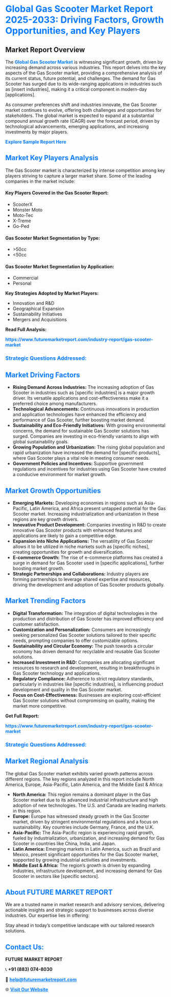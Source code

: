 <h1 style="color: #007BFF;">Global Gas Scooter Market Report 2025-2033: Driving Factors, Growth Opportunities, and Key Players</h1>

<section id="overview">
<h2>Market Report Overview</h2>
<p>The <a href="https://www.futuremarketreport.com/industry-report/gas-scooter-market" style="color: #007BFF; text-decoration: none;"><strong>Global Gas Scooter Market</strong></a> is witnessing significant growth, driven by increasing demand across various industries. This report delves into the key aspects of the Gas Scooter market, providing a comprehensive analysis of its current status, future potential, and challenges. The demand for Gas Scooter has surged due to its wide-ranging applications in industries such as [insert industries], making it a critical component in modern-day [applications].</p>
<p>As consumer preferences shift and industries innovate, the Gas Scooter market continues to evolve, offering both challenges and opportunities for stakeholders. The global market is expected to expand at a substantial compound annual growth rate (CAGR) over the forecast period, driven by technological advancements, emerging applications, and increasing investments by major players.</p>
</section>

<section id="overview">
<p><a href="https://www.futuremarketreport.com/request-sample/reportId=88420" style="color: #007BFF; text-decoration: none;"><strong>Explore Sample Report Here</strong></a></p>
</section>

<section id="key-players">
<h2 style="color: #007BFF;">Market Key Players Analysis</h2>
<p>The Gas Scooter market is characterized by intense competition among key players striving to capture a larger market share. Some of the leading companies in the market include:</p>
<h4>Key Players Covered in the Gas Scooter Report:</h4>
<ul><li>ScooterX</li><li>Monster Moto</li><li>Moto-Tec</li><li>X-Treme</li><li>Go-Ped</li></ul>
<h4>Gas Scooter Market Segmentation by Type:</h4>
<ul><li>&gt;50cc</li><li>&lt;50cc</li></ul>

<h4>Gas Scooter Market Segmentation by Application:</h4>
<ul><li>Commercial</li><li>Personal</li></ul>
<p><strong>Key Strategies Adopted by Market Players:</strong></p>
<ul>
<li>Innovation and R&D</li>
<li>Geographical Expansion</li>
<li>Sustainability Initiatives</li>
<li>Mergers and Acquisitions</li>
</ul>
</section>

<section>
<p><strong>Read Full Analysis: </strong></p><a href="https://www.futuremarketreport.com/industry-report/gas-scooter-market" style="color: #007BFF; text-decoration: none;"><strong>https://www.futuremarketreport.com/industry-report/gas-scooter-market</strong></a>
<h3 style="color: #007BFF;">Strategic Questions Addressed:</h3>
</section>

<section id="driving-factors">
<h2 style="color: #007BFF;">Market Driving Factors</h2>
<ul>
<li><strong>Rising Demand Across Industries:</strong> The increasing adoption of Gas Scooter in industries such as [specific industries] is a major growth driver. Its versatile applications and cost-effectiveness make it a preferred choice among manufacturers.</li>
<li><strong>Technological Advancements:</strong> Continuous innovations in production and application technologies have enhanced the efficiency and performance of Gas Scooter, further boosting market demand.</li>
<li><strong>Sustainability and Eco-Friendly Initiatives:</strong> With growing environmental concerns, the demand for sustainable Gas Scooter solutions has surged. Companies are investing in eco-friendly variants to align with global sustainability goals.</li>
<li><strong>Growing Population and Urbanization:</strong> The rising global population and rapid urbanization have increased the demand for [specific products], where Gas Scooter plays a vital role in meeting consumer needs.</li>
<li><strong>Government Policies and Incentives:</strong> Supportive government regulations and incentives for industries using Gas Scooter have created a conducive environment for market growth.</li>
</ul>
</section>

<section id="growth-opportunities">
<h2 style="color: #007BFF;">Market Growth Opportunities</h2>
<ul>
<li><strong>Emerging Markets:</strong> Developing economies in regions such as Asia-Pacific, Latin America, and Africa present untapped potential for the Gas Scooter market. Increasing industrialization and urbanization in these regions are key growth drivers.</li>
<li><strong>Innovative Product Development:</strong> Companies investing in R&D to create innovative Gas Scooter products with enhanced features and applications are likely to gain a competitive edge.</li>
<li><strong>Expansion into Niche Applications:</strong> The versatility of Gas Scooter allows it to be utilized in niche markets such as [specific niches], creating opportunities for growth and diversification.</li>
<li><strong>E-commerce Growth:</strong> The rise of e-commerce platforms has created a surge in demand for Gas Scooter used in [specific applications], further boosting market growth.</li>
<li><strong>Strategic Partnerships and Collaborations:</strong> Industry players are forming partnerships to leverage shared expertise and resources, driving the development and adoption of Gas Scooter products globally.</li>
</ul>
</section>

<section id="trending-factors">
<h2 style="color: #007BFF;">Market Trending Factors</h2>
<ul>
<li><strong>Digital Transformation:</strong> The integration of digital technologies in the production and distribution of Gas Scooter has improved efficiency and customer satisfaction.</li>
<li><strong>Customization and Personalization:</strong> Consumers are increasingly seeking personalized Gas Scooter solutions tailored to their specific needs, prompting companies to offer customizable options.</li>
<li><strong>Sustainability and Circular Economy:</strong> The push towards a circular economy has driven demand for recyclable and reusable Gas Scooter solutions.</li>
<li><strong>Increased Investment in R&D:</strong> Companies are allocating significant resources to research and development, resulting in breakthroughs in Gas Scooter technology and applications.</li>
<li><strong>Regulatory Compliance:</strong> Adherence to strict regulatory standards, particularly in industries like [specific industries], is influencing product development and quality in the Gas Scooter market.</li>
<li><strong>Focus on Cost-Effectiveness:</strong> Businesses are exploring cost-efficient Gas Scooter solutions without compromising on quality, making the market more competitive.</li>
</ul>
</section>

<section>
<p><strong>Get Full Report: </strong></p><a href="https://www.futuremarketreport.com/industry-report/gas-scooter-market" style="color: #007BFF; text-decoration: none;"><strong>https://www.futuremarketreport.com/industry-report/gas-scooter-market</strong></a>
<h3 style="color: #007BFF;">Strategic Questions Addressed:</h3>
</section>


<section id="regional-analysis">
<h2 style="color: #007BFF;">Market Regional Analysis</h2>
<p>The global Gas Scooter market exhibits varied growth patterns across different regions. The key regions analyzed in this report include North America, Europe, Asia-Pacific, Latin America, and the Middle East & Africa:</p>
<ul>
<li><strong>North America:</strong> This region remains a dominant player in the Gas Scooter market due to its advanced industrial infrastructure and high adoption of new technologies. The U.S. and Canada are leading markets in this region.</li>
<li><strong>Europe:</strong> Europe has witnessed steady growth in the Gas Scooter market, driven by stringent environmental regulations and a focus on sustainability. Key countries include Germany, France, and the U.K.</li>
<li><strong>Asia-Pacific:</strong> The Asia-Pacific region is experiencing rapid growth, fueled by industrialization, urbanization, and increasing demand for Gas Scooter in countries like China, India, and Japan.</li>
<li><strong>Latin America:</strong> Emerging markets in Latin America, such as Brazil and Mexico, present significant opportunities for the Gas Scooter market, supported by growing industrial activities and investments.</li>
<li><strong>Middle East & Africa:</strong> The region’s growth is driven by expanding industries, infrastructure development, and increasing demand for Gas Scooter in sectors like [specific sectors].</li>
</ul>
</section>

<footer>
<h2 style="color: #007BFF;">About FUTURE MARKET REPORT</h2>
<p>We are a trusted name in market research and advisory services, delivering actionable insights and strategic support to businesses across diverse industries. Our expertise lies in offering:</p>

<p>Stay ahead in today’s competitive landscape with our tailored research solutions.</p>

<h2 style="color: #007BFF;">Contact Us:</h2>
<p><strong>FUTURE MARKET REPORT</strong></p>
<p>📞 <strong>+91 (883) 074-8030</strong></p>
<p>📧 <strong><a href="mailto:help@futuremarketreport.com" style="color: #007BFF;">help@futuremarketreport.com</a></strong></p>
<p>🌐 <strong><a href="https://www.futuremarketreport.com/" style="color: #007BFF;">Visit Our Website</a></strong></p>
</footer>